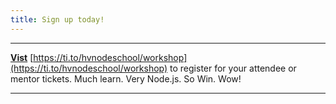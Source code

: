 ```yaml
---
title: Sign up today!
---
```

*********
__[Vist](https://ti.to/hvnodeschool/workshop)__ [https://ti.to/hvnodeschool/workshop](https://ti.to/hvnodeschool/workshop) to register for your attendee or mentor tickets. Much learn. Very Node.js. So Win. Wow!
*********